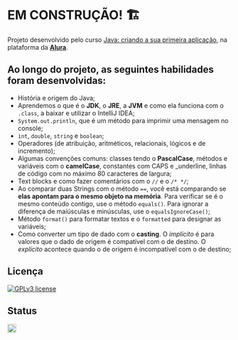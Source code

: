 # EM CONSTRUÇÃO! 🏗️

Projeto desenvolvido pelo curso [Java: criando a sua primeira aplicação](https://cursos.alura.com.br/course/java-criando-primeira-aplicacao), na plataforma da **[Alura](https://www.alura.com.br/)**.

## Ao longo do projeto, as seguintes habilidades foram desenvolvidas:
- História e origem do Java;
- Aprendemos o que é o **JDK**, o **JRE**, a **JVM** e como ela funciona com o `.class`, a baixar e utilizar o IntelliJ IDEA;
- `System.out.println`, que é um método para imprimir uma mensagem no console;
- `int`, `double`, `string` e `boolean`;
- Operadores (de atribuição, aritméticos, relacionais, lógicos e de incremento);
- Algumas convenções comuns: classes tendo o **PascalCase**, métodos e variáveis com o **camelCase**, constantes com CAPS e _underline, linhas de código com no máximo 80 caracteres de largura;
- Text blocks e como fazer comentários com o `//` e o `/* */`;
- Ao comparar duas Strings com o método `==`, você está comparando se **elas apontam para o mesmo objeto na memória**. Para verificar se é o mesmo conteúdo contigo, use o método `equals()`. Para ignorar a diferença de maiúsculas e minúsculas, use o `equalsIgnoreCase()`;
- Método `format()` para formatar textos e o `formatted` para designar as variáveis;
- Como converter um tipo de dado com o **casting**. O *implícito* é para valores que o dado de origem é compatível com o de destino. O *explícito* acontece quando o de origem é incompatível com o de destino;

## Licença
[![GPLv3 license](https://img.shields.io/badge/License-GPLv3-blue.svg)](http://perso.crans.org/besson/LICENSE.html)

## Status
<img height="20" src="https://img.shields.io/badge/Em%20progresso-yellow">
